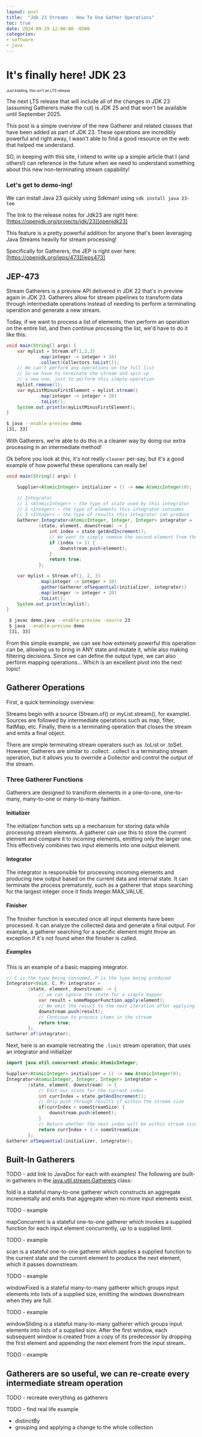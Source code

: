 ```yaml
---
layout: post
title:  "Jdk 23 Streams - How To Use Gather Operations"
toc: true
date: 2024-09-29 12:00:00 -0500
categories:
- software
- java
---
```


# It's finally here! JDK 23

<sub><sup>Just kidding, this isn't an LTS release</sup></sub>

The next LTS release that will include all of the changes in JDK 23 (assuming Gatherers make the cut) is JDK 25 and 
that won't be available until September 2025.

This post is a simple overview of the new Gatherer and related classes that have been added
as part of JDK 23. These operations are incredibly powerful and right away, I wasn't able to find
a good resource on the web that helped me understand.

SO, in keeping with this site, I intend to write up a simple article that I (and others!) can reference
in the future when we need to understand something about this new non-terminating stream capability!

### Let's get to demo-ing!

We can install Java 23 quickly using Sdkman! using `sdk install java 23-tem`

The link to the release notes for Jdk23 are right here: [https://openjdk.org/projects/jdk/23][openjdk23]

This feature is a pretty powerful addition for anyone that's been
leveraging Java Streams heavily for stream processing!

Specifically for Gatherers, the JEP is right over here: [https://openjdk.org/jeps/473][jeps473]

## JEP-473

Stream Gatherers is a preview API delivered in JDK 22 that's in preview again
in JDK 23. Gatherers allow for stream pipelines to transform
data through intermediate operations instead of needing to perform
a terminating operation and generate a new stream.

Today, if we want to process a list of elements, then perform an operation on the entire list,
and then continue processing the list, we'd have to do it like this:

```java
void main(String[] args) {
    var mylist = Stream.of(1,2,3)
            .map(integer -> integer + 10)
            .collect(Collectors.toList());
    // We can't perform any operations on the full list
    // So we have to terminate the stream and spin up
    // a new one, just to perform this simple operation
    mylist.remove(1);
    var myListMinusFirstElement = mylist.stream()
            .map(integer -> integer + 20)
            .toList();
    System.out.println(myListMinusFirstElement);
}
```

```bash
$ java --enable-preview demo
[31, 33]
```

With Gatherers, we're able to do this in a cleaner way by
doing our extra processing in an intermediate method!

Ok before you look at this, it's not really `cleaner` per-say, but
it's a good example of how powerful these operations can really be!

```java
void main(String[] args) {

    Supplier<AtomicInteger> initializer = () -> new AtomicInteger(0);

    // Integrator
    // 1 <AtomicInteger> – the type of state used by this integrator 
    // 2 <Integer> – the type of elements this integrator consumes 
    // 3 <Integer> – the type of results this integrator can produce
    Gatherer.Integrator<AtomicInteger, Integer, Integer> integrator =
            (state, element, downstream) -> {
                int index = state.getAndIncrement();
                // We want to simply remove the second element from the list
                if (index != 1) {
                    downstream.push(element);
                }
                return true;
            };

    var mylist = Stream.of(1, 2, 3)
            .map(integer -> integer + 10)
            .gather(Gatherer.ofSequential(initializer, integrator))
            .map(integer -> integer + 20)
            .toList();
    System.out.println(mylist);
}
```

```bash
 $ javac demo.java --enable-preview -source 23
 $ java --enable-preview demo
 [31, 33]
```

From this simple example, we can see how extemely powerful this operation can be, allowing us
to bring in ANY state and mutate it, while also making filtering decisions. Since we can define
the output type, we can also perform mapping operations... Which is an excellent pivot into the next topic!

## Gatherer Operations

First, a quick terminology overview:

Streams begin with a source (Stream.of() or myList.stream(), for example). Sources are followed by intermediate operations
such as map, filter, flatMap, etc. Finally, there is a terminating operation that closes the stream and emits a final object.

There are simple terminating stream operators such as .toList or .toSet. However, Gatherers are similar to .collect. .collect
is a terminating stream operation, but it allows you to override a Collector and control the output of the stream.

### Three Gatherer Functions

Gatherers are designed to transform elements in a one-to-one, one-to-many, many-to-one or many-to-many fashion.

#### Initializer

The initializer function sets up a mechanism for storing data while
processing stream elements. A gatherer can use this to store the
current element and compare it to incoming elements, emitting only
the larger one. This effectively combines two input elements into one
output element.

#### Integrator

The integrator is responsible for processing incoming elements and 
producing new output based on the current data and internal state. 
It can terminate the process prematurely, such as a gatherer that 
stops searching for the largest integer once it finds Integer.MAX_VALUE.

#### Finisher

The finisher function is executed once all input elements have been 
processed. It can analyze the collected data and generate a final output. 
For example, a gatherer searching for a specific element might throw an 
exception if it's not found when the finisher is called.

##### Examples

This is an example of a basic mapping integrator.

```java
// C is the type being consumed, P is the type being produced
Integrator<Void, C, P> integrator =
        (state, element, downstream) -> {
            // we can ignore the state for a simple mapper
            var result = someMapperFunction.apply(element);
            // We emit the result to the next iteration after applying the mapping
            downstream.push(result);
            // Continue to process items in the stream
            return true;
        };
Gatherer.of(integrator);
```

Next, here is an example recreating the `.limit` stream operation, that uses an integrator and initializer

```java
import java.util.concurrent.atomic.AtomicInteger;

Supplier<AtomicInteger> initializer = () -> new AtomicInteger(0);
Integrator<AtomicInteger, Integer, Integer> integrator =
        (state, element, downstream) -> {
            // Edit our state for the current index
            int currIndex = state.getAndIncrement();
            // Only push through results if within the stream size
            if(currIndex < someStreamSize) {
                downstream.push(element);
            }
            // Return whether the next index will be within stream size
            return currIndex + 1 < someStreamSize;
        };
Gatherer.ofSequential(initializer, integrator);
```

## Built-In Gatherers

TODO - add link to JavaDoc for each with examples!
The following are built-in gatherers in the [java.util.stream.Gatherers][gatherers-javadoc] class:

fold is a stateful many-to-one gatherer which constructs an aggregate 
incrementally and emits that aggregate when no more input elements exist.

TODO - example

mapConcurrent is a stateful one-to-one gatherer which invokes a supplied 
function for each input element concurrently, up to a supplied limit.

TODO - example

scan is a stateful one-to-one gatherer which applies a supplied function 
to the current state and the current element to produce the next element, 
which it passes downstream.

TODO - example

windowFixed is a stateful many-to-many gatherer which groups input 
elements into lists of a supplied size, emitting the windows 
downstream when they are full.

TODO - example

windowSliding is a stateful many-to-many gatherer which groups input 
elements into lists of a supplied size. After the first window, each 
subsequent window is created from a copy of its predecessor by dropping 
the first element and appending the next element from the input stream..

TODO - example

## Gatherers are so useful, we can re-create every intermediate stream operation

TODO - recreate everything as gatherers

TODO - find real life example
- distinctBy
- grouping and applying a change to the whole collection

[soby-chako]: https://github.com/sobychacko
[openjdk23]: https://openjdk.org/projects/jdk/23/
[jeps473]: https://openjdk.org/jeps/473
[gatherers-javadoc]: https://docs.oracle.com/en/java/javase/23/docs/api/java.base/java/util/stream/Gatherer.html
